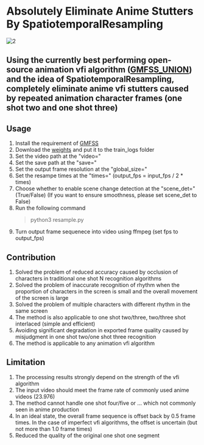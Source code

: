 # Absolutely Eliminate Anime Stutters By SpatiotemporalResampling
![2](https://github.com/hyw-dev/SpatiotemporalResampling/assets/68835291/ea34db54-d717-499e-9861-55e02a7413af)


## Using the currently best performing open-source animation vfi algorithm ([GMFSS_UNION](https://github.com/98mxr/GMFSS_union)) and the idea of SpatiotemporalResampling, completely eliminate anime vfi stutters caused by repeated animation character frames (one shot two and one shot three)

## Usage
1. Install the requirement of [GMFSS](https://github.com/hyw-dev/GMFSS)
2. Download the [weights](https://drive.google.com/drive/folders/1ghfxbyB4vWmcm4qKKFIzAEOI9CXiI9wq?usp=share_link) and put it to the train_logs folder
3. Set the video path at the "video="
4. Set the save path at the "save="
5. Set the output frame resolution at the "global_size="
6. Set the resampe times at the "times=" (output_fps = input_fps / 2 * times)
7. Choose whether to enable scene change detection at the "scene_det=" (True/False) (If you want to ensure smoothness, please set scene_det to False)
8. Run the following command
   > python3 resample.py
10. Turn output frame sequenece into video using ffmpeg (set fps to output_fps)

## Contribution
1. Solved the problem of reduced accuracy caused by occlusion of characters in traditional one shot N recognition algorithms
2. Solved the problem of inaccurate recognition of rhythm when the proportion of characters in the screen is small and the overall movement of the screen is large
3. Solved the problem of multiple characters with different rhythm in the same screen
4. The method is also applicable to one shot two/three, two/three shot interlaced (simple and efficient)
5. Avoiding significant degradation in exported frame quality caused by misjudgment in one shot two/one shot three recognition
6. The method is applicable to any animation vfi algorithm

##  Limitation
1. The processing results strongly depend on the strength of the vfi algorithm
2. The input video should meet the frame rate of commonly used anime videos (23.976)
3. The method cannot handle one shot four/five or ... which not commonly seen in anime production
4. In an ideal state, the overall frame sequence is offset back by 0.5 frame times. In the case of imperfect vfi algorithms, the offset is uncertain (but not more than 1.0 frame times)
5. Reduced the quality of the original one shot one segment

